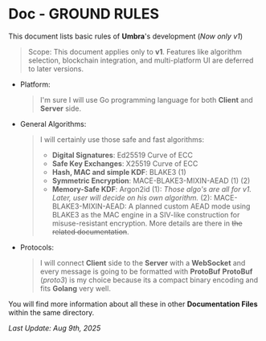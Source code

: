 # Doc - GROUND RULES
This document lists basic rules of **Umbra**'s development (*Now only v1*)

> Scope: This document applies only to **v1**. Features like algorithm selection, blockchain integration, and multi-platform UI are deferred to later versions.

- Platform:
	> I'm sure I will use Go programming language for both **Client** and **Server** side.
- General Algorithms:
	> I will certainly use those safe and fast algorithms:
	> - **Digital Signatures**: Ed25519 Curve of ECC
	> - **Safe Key Exchanges**: X25519 Curve of ECC
	> - **Hash, MAC and simple KDF**: BLAKE3 (1)
	> - **Symmetric Encryption**: MACE-BLAKE3-MIXIN-AEAD (1) (2)
	> - **Memory-Safe KDF**: Argon2id
	> (1): *Those algo's are all for v1. Later, user will decide on his own algorithm.*
	> (2): MACE-BLAKE3-MIXIN-AEAD: A planned custom AEAD mode using BLAKE3 as the MAC engine in a SIV-like construction for misuse-resistant encryption. More details are there in ~~the related documentation~~.
- Protocols:
	> I will connect **Client** side to the **Server** with a **WebSocket** and every message is going to be formatted with **ProtoBuf**
	> **ProtoBuf** (*proto3*) is my choice because its a compact binary encoding and fits **Golang** very well.

You will find more information about all these in other **Documentation Files** within the same directory.

*Last Update: Aug 9th, 2025*